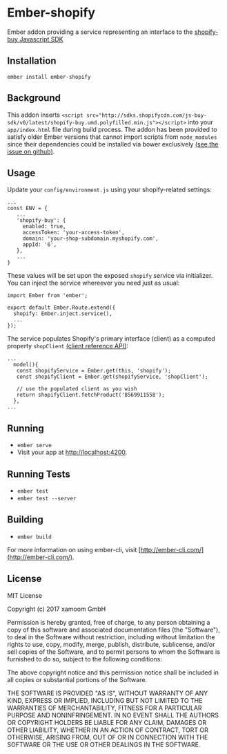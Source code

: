 # Ember-shopify

Ember addon providing a service representing an interface to the [shopify-buy Javascript SDK](http://shopify.github.io/js-buy-sdk/)

## Installation

`ember install ember-shopify`

## Background

This addon inserts `<script src="http://sdks.shopifycdn.com/js-buy-sdk/v0/latest/shopify-buy.umd.polyfilled.min.js"></script>` into your `app/index.html` file during build process. The addon has been provided to satisfy older Ember versions that cannot import scripts from `node_modules` since their dependencies could be installed via bower exclusively [(see the issue on github)](https://github.com/ember-cli/ember-cli/issues/3890). 

## Usage

Update your `config/environment.js` using your shopify-related settings:
```
...
const ENV = {
   ...
   'shopify-buy': {
     enabled: true,
     accessToken: 'your-access-token',
     domain: 'your-shop-subdomain.myshopify.com',
     appId: '6',
   },
   ...
}
```

These values will be set upon the exposed `shopify` service via initializer. 
You can inject the service whereever you need just as usual:

```
import Ember from 'ember';

export default Ember.Route.extend({
  shopify: Ember.inject.service(),
  ...
});
```

The service populates Shopify's primary interface (client) as a computed property `shopClient` [(client reference API)](http://shopify.github.io/js-buy-sdk/api/classes/ShopClient.html):
```
...
  model(){
   const shopifyService = Ember.get(this, 'shopify');
   const shopifyClient = Ember.get(shopifyService, 'shopClient');
   
   // use the populated client as you wish
   return shopifyClient.fetchProduct('8569911558');
  },
...
```

## Running

* `ember serve`
* Visit your app at [http://localhost:4200](http://localhost:4200).

## Running Tests

* `ember test`
* `ember test --server`

## Building

* `ember build`

For more information on using ember-cli, visit [http://ember-cli.com/](http://ember-cli.com/).

## License

MIT License

Copyright (c) 2017 xamoom GmbH

Permission is hereby granted, free of charge, to any person obtaining a copy
of this software and associated documentation files (the "Software"), to deal
in the Software without restriction, including without limitation the rights
to use, copy, modify, merge, publish, distribute, sublicense, and/or sell
copies of the Software, and to permit persons to whom the Software is
furnished to do so, subject to the following conditions:

The above copyright notice and this permission notice shall be included in all
copies or substantial portions of the Software.

THE SOFTWARE IS PROVIDED "AS IS", WITHOUT WARRANTY OF ANY KIND, EXPRESS OR
IMPLIED, INCLUDING BUT NOT LIMITED TO THE WARRANTIES OF MERCHANTABILITY,
FITNESS FOR A PARTICULAR PURPOSE AND NONINFRINGEMENT. IN NO EVENT SHALL THE
AUTHORS OR COPYRIGHT HOLDERS BE LIABLE FOR ANY CLAIM, DAMAGES OR OTHER
LIABILITY, WHETHER IN AN ACTION OF CONTRACT, TORT OR OTHERWISE, ARISING FROM,
OUT OF OR IN CONNECTION WITH THE SOFTWARE OR THE USE OR OTHER DEALINGS IN THE
SOFTWARE.
